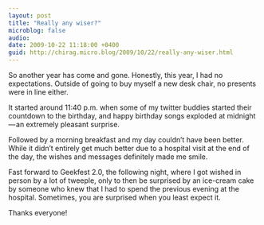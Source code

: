 ```yaml
---
layout: post
title: "Really any wiser?"
microblog: false
audio: 
date: 2009-10-22 11:18:00 +0400
guid: http://chirag.micro.blog/2009/10/22/really-any-wiser.html
---
```

<p>So another year has come and gone. Honestly, this year, I had no expectations. Outside of going to buy myself a new desk chair, no presents were in line either.</p>
<p>It started around 11:40 p.m. when some of my twitter buddies started their countdown to the birthday, and happy birthday songs exploded at midnight — an extremely pleasant surprise.</p>
<p>Followed by a morning breakfast and my day couldn’t have been better. While it didn’t entirely get much better due to a hospital visit at the end of the day, the wishes and messages definitely made me smile.</p>
<p>Fast forward to Geekfest 2.0, the following night, where I got wished in person by a lot of tweeple, only to then be surprised by an ice-cream cake by someone who knew that I had to spend the previous evening at the hospital. Sometimes, you are surprised when you least expect it.</p>
<p>Thanks everyone!</p>
